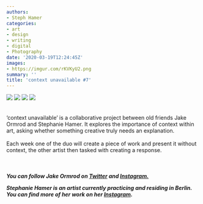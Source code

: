 ```yaml
---
authors:
- Steph Hamer
categories:
- art
- design
- writing
- digital
- Photography
date: '2020-03-19T12:24:45Z'
images:
- https://imgur.com/rKVKyU2.png
summary: ''
title: 'context unavailable #7'
---
```

![](https://imgur.com/rKVKyU2.png "")
![](https://imgur.com/RLpKD1O.png "")
![](https://imgur.com/TnPfkYi.png "")
![](https://imgur.com/upewvl5.png "")
<br>
<br>
<br>
‘context unavailable’ is a collaborative project between old friends Jake Ormrod and Stephanie Hamer. It explores the importance of context within art, asking whether something creative truly needs an explanation.<br>
<br>
Each week one of the duo will create a piece of work and present it without context, the other artist then tasked with creating a response.<br>
<br>
<br>
<br>
**_You can follow Jake Ormrod on [Twitter](https://twitter.com/Jake_Ormrod "") and [Instagram.](https://www.instagram.com/generationzer0mag/ "")_**

_**Stephanie Hamer is an artist currently practicing and residing in Berlin. You can find more of her work on her [Instagram](https://www.instagram.com/stephanie__hamer/ "").**_